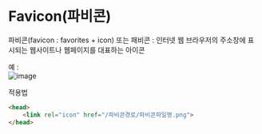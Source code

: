 # Favicon(파비콘)
파비콘(favicon : favorites + icon) 또는 패비콘 : 인터넷 웹 브라우저의 주소창에 표시되는 웹사이트나 웹페이지를 대표하는 아이콘

예 :  
![image](https://user-images.githubusercontent.com/44667299/194881593-189538c4-6c4a-4eec-9c4d-8249c9700fe3.png)

적용법
```html
<head>
    <link rel="icon" href="/파비콘경로/파비콘파일명.png">
</head>
```
